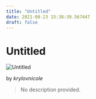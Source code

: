 ```yaml
---
title: "Untitled"
date: 2021-08-23 15:38:39.567447
draft: false
---
```


# Untitled

![Untitled](../images/17410086-0452-11ec-8377-1e00f30e0089.png)

by *krylovnicole*



> No description provided.